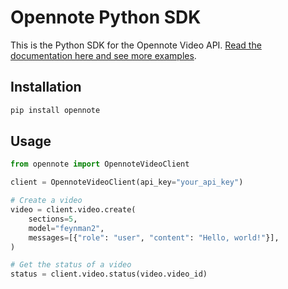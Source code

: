 # Opennote Python SDK

This is the Python SDK for the Opennote Video API. [Read the documentation here and see more examples](https://docs.opennote.com/video-api/introduction).

## Installation

```bash
pip install opennote
```

## Usage

```python
from opennote import OpennoteVideoClient

client = OpennoteVideoClient(api_key="your_api_key")

# Create a video
video = client.video.create(
    sections=5,
    model="feynman2",
    messages=[{"role": "user", "content": "Hello, world!"}],
)

# Get the status of a video
status = client.video.status(video.video_id)
```